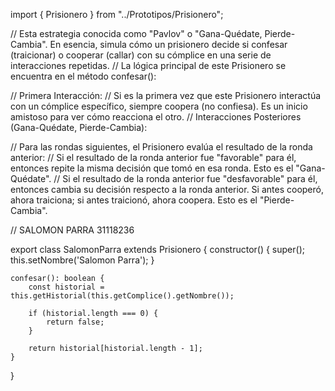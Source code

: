 import { Prisionero } from "../Prototipos/Prisionero";

// Esta estrategia  conocida como "Pavlov" o "Gana-Quédate, Pierde-Cambia". En esencia, simula cómo un prisionero decide si confesar (traicionar) o cooperar (callar) con su cómplice en una serie de interacciones repetidas.
// La lógica principal de este Prisionero se encuentra en el método confesar():

// Primera Interacción:
// Si es la primera vez que este Prisionero interactúa con un cómplice específico, siempre coopera (no confiesa). Es un inicio amistoso para ver cómo reacciona el otro.
// Interacciones Posteriores (Gana-Quédate, Pierde-Cambia):

// Para las rondas siguientes, el Prisionero evalúa el resultado de la ronda anterior:
// Si el resultado de la ronda anterior fue "favorable" para él, entonces repite la misma decisión que tomó en esa ronda. Esto es el "Gana-Quédate".
// Si el resultado de la ronda anterior fue "desfavorable" para él, entonces cambia su decisión respecto a la ronda anterior. Si antes cooperó, ahora traiciona; si antes traicionó, ahora coopera. Esto es el "Pierde-Cambia".

// SALOMON PARRA 31118236

export class SalomonParra extends Prisionero {
    constructor() {
        super();
        this.setNombre('Salomon Parra');
    }
    
    confesar(): boolean {
        const historial = this.getHistorial(this.getComplice().getNombre());
        
        if (historial.length === 0) {
            return false;
        }
    
        return historial[historial.length - 1];
    }
}
